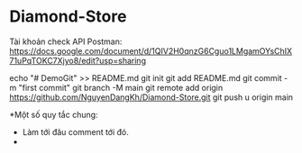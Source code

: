 # Diamond-Store
Tài khoản check API Postman: https://docs.google.com/document/d/1QIV2H0qnzG6Cguo1LMgamOYsChIX71uPqTOKC7Xjyo8/edit?usp=sharing

echo "# DemoGit" >> README.md
git init
git add README.md
git commit -m "first commit"
git branch -M main
git remote add origin https://github.com/NguyenDangKh/Diamond-Store.git
git push u origin main

*Một số quy tắc chung:
- Làm tới đâu comment tới đó.
- 
